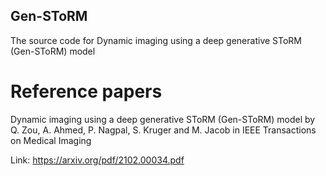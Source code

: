 ## Gen-SToRM
The source code for Dynamic imaging using a deep generative SToRM (Gen-SToRM) model

# Reference papers
Dynamic imaging using a deep generative SToRM (Gen-SToRM) model by Q. Zou, A. Ahmed, P. Nagpal, S. Kruger and M. Jacob in IEEE Transactions on Medical Imaging

Link: https://arxiv.org/pdf/2102.00034.pdf
